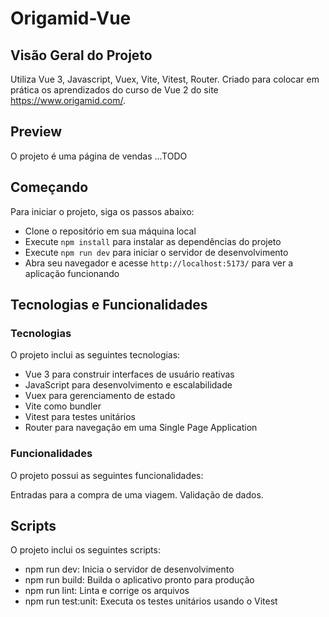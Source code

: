 # Origamid-Vue

## Visão Geral do Projeto
Utiliza Vue 3, Javascript, Vuex, Vite, Vitest, Router.
Criado para colocar em prática os aprendizados do curso de Vue 2 do site https://www.origamid.com/.

## Preview
O projeto é uma página de vendas ...TODO

## Começando
Para iniciar o projeto, siga os passos abaixo:

- Clone o repositório em sua máquina local
- Execute ```npm install``` para instalar as dependências do projeto
- Execute ```npm run dev``` para iniciar o servidor de desenvolvimento
- Abra seu navegador e acesse ```http://localhost:5173/``` para ver a aplicação funcionando

## Tecnologias e Funcionalidades
### Tecnologias
O projeto inclui as seguintes tecnologias:

- Vue 3 para construir interfaces de usuário reativas
- JavaScript para desenvolvimento e escalabilidade
- Vuex para gerenciamento de estado
- Vite como bundler
- Vitest para testes unitários
- Router para navegação em uma Single Page Application

### Funcionalidades
O projeto possui as seguintes funcionalidades:

Entradas para a compra de uma viagem.
Validação de dados.

## Scripts
O projeto inclui os seguintes scripts:

- npm run dev: Inicia o servidor de desenvolvimento
- npm run build: Builda o aplicativo pronto para produção
- npm run lint: Linta e corrige os arquivos
- npm run test:unit: Executa os testes unitários usando o Vitest
